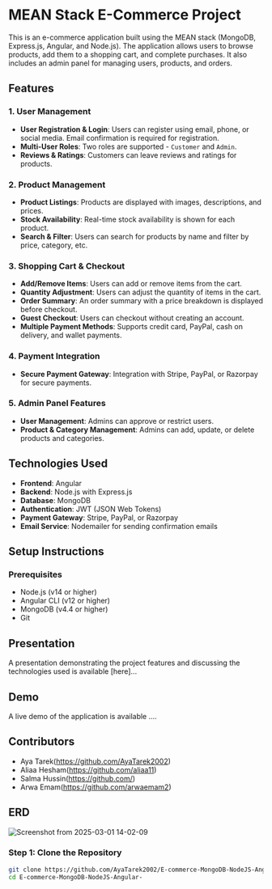 # MEAN Stack E-Commerce Project

This is an e-commerce application built using the MEAN stack (MongoDB, Express.js, Angular, and Node.js). The application allows users to browse products, add them to a shopping cart, and complete purchases. It also includes an admin panel for managing users, products, and orders.

## Features

### 1. User Management
- **User Registration & Login**: Users can register using email, phone, or social media. Email confirmation is required for registration.
- **Multi-User Roles**: Two roles are supported - `Customer` and `Admin`.
- **Reviews & Ratings**: Customers can leave reviews and ratings for products.

### 2. Product Management
- **Product Listings**: Products are displayed with images, descriptions, and prices.
- **Stock Availability**: Real-time stock availability is shown for each product.
- **Search & Filter**: Users can search for products by name and filter by price, category, etc.

### 3. Shopping Cart & Checkout
- **Add/Remove Items**: Users can add or remove items from the cart.
- **Quantity Adjustment**: Users can adjust the quantity of items in the cart.
- **Order Summary**: An order summary with a price breakdown is displayed before checkout.
- **Guest Checkout**: Users can checkout without creating an account.
- **Multiple Payment Methods**: Supports credit card, PayPal, cash on delivery, and wallet payments.

### 4. Payment Integration
- **Secure Payment Gateway**: Integration with Stripe, PayPal, or Razorpay for secure payments.

### 5. Admin Panel Features
- **User Management**: Admins can approve or restrict users.
- **Product & Category Management**: Admins can add, update, or delete products and categories.

## Technologies Used

- **Frontend**: Angular
- **Backend**: Node.js with Express.js
- **Database**: MongoDB
- **Authentication**: JWT (JSON Web Tokens)
- **Payment Gateway**: Stripe, PayPal, or Razorpay
- **Email Service**: Nodemailer for sending confirmation emails

## Setup Instructions

### Prerequisites

- Node.js (v14 or higher)
- Angular CLI (v12 or higher)
- MongoDB (v4.4 or higher)
- Git

## Presentation
A presentation demonstrating the project features and discussing the technologies used is available [here]...

## Demo
A live demo of the application is available ....

## Contributors
- Aya Tarek(https://github.com/AyaTarek2002)
- Aliaa Hesham(https://github.com/aliaa11)
- Salma Hussin(https://github.com/)
- Arwa Emam(https://github.com/arwaemam2)
## ERD

![Screenshot from 2025-03-01 14-02-09](https://github.com/user-attachments/assets/b81114af-19da-4120-96bb-6e1b88075ec1)

### Step 1: Clone the Repository

```bash
git clone https://github.com/AyaTarek2002/E-commerce-MongoDB-NodeJS-Angular-.git
cd E-commerce-MongoDB-NodeJS-Angular-

